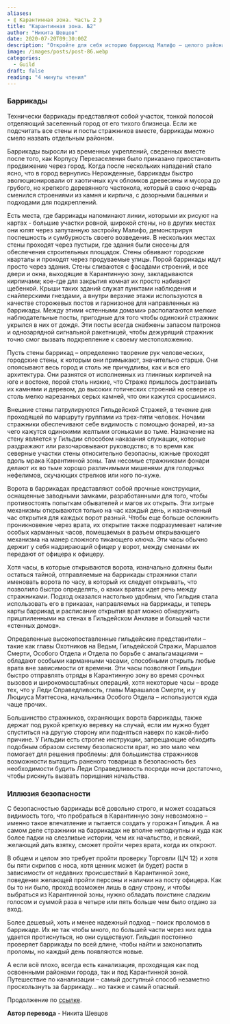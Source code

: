 ```yaml
---
aliases: 
- ⟪ Карантинная зона. Часть 2 ⟫
title: "Карантинная зона. №2"
author: "Никита Шевцов"
date: 2020-07-20T09:30:00Z
description: "Откройте для себя историю баррикад Малифо — целого района, отделяющего город от его тихого близнеца. Эволюционируя от бессистемных груд обломков до прочных каменных сооружений со сторожевыми башнями и укреплениями, эти стены вьются по городским кварталам, иногда даже проходя сквозь здания. Исследуйте спешку и путаницу их строительства в этом увлекательном отчете."
image: /images/posts/post-86.webp
categories: 
  - Guild
draft: false
reading: "4 минуты чтения"
---
```


### Баррикады

Технически баррикады представляют собой участок, тонкой полосой отделяющий заселенный город от его тихого близнеца. Если же подсчитать все стены и посты стражников вместе, баррикады можно смело назвать отдельным районом.

Баррикады выросли из временных укреплений, сведенных вместе после того, как Корпусу Перезаселения было приказано приостановить продвижение через город. Когда после нескольких нападений стало ясно, что в город вернулись Нерожденные, баррикады быстро эволюционировали от хаотичных куч обломков древесины и мусора до грубого, но крепкого деревянного частокола, который в свою очередь сменился строениями из камня и кирпича, с дозорными башнями и подходами для подкреплений.

Есть места, где баррикады напоминают линии, которыми их рисуют на картах - большие участки ровной, широкой стены, но в других местах они юлят через запутанную застройку Малифо, демонстрируя поспешность и сумбурность своего возведения. В нескольких местах стены проходят через пустыри, где здания были снесены для обеспечения строительных площадок. Стены обвивают городские кварталы и проходят через продуваемые улицы. Порой баррикады идут просто через здания. Стены сливаются с фасадами строений, и все двери и окна, выходящие в Карантинную зону, закладываются кирпичами; кое-где для закрытия комнат их просто набивают щебенкой. Крыши таких зданий служат пунктами наблюдения и снайперскими гнездами, а внутри верхние этажи используются в качестве сторожевых постов и гарнизонов для направленных на баррикады. Между этими «стенными домами» располагаются мелкие наблюдательные посты, пригодные для того чтобы одинокий стражник укрылся в них от дождя. Эти посты всегда снабжены запасом патронов и однозарядной сигнальной ракетницей, чтобы дежурящий стражник точно смог вызвать подкрепление к своему местоположению.

Пусть стены баррикад – определенно творение рук человеческих, городские стены, к которым они примыкают, значительно старше. Они опоясывают весь город и столь же причудливы, как и вся его архитектура. Они разнятся от исполненных из глиняных кирпичей на юге и востоке, порой столь низкие, что Страже пришлось достраивать их камнями и деревом, до высоких готических строений на севере из столь мелко нарезанных серых камней, что они кажутся сросшимися.

Внешние стены патрулируются Гильдейской Стражей, в течение дня проходящей по маршруту группами из трех-пяти человек. Ночами стражники обеспечивают себе видимость с помощью фонарей, из-за чего кажутся одинокими желтыми огоньками во тьме. Назначение на стену является у Гильдии способом наказания служащих, которые раздражают или разочаровывают руководство; в то время как северные участки стены относительно безопасны, южные проходят вдоль мрака Карантинной зоны. Там несомые стражниками фонари делают их во тьме хорошо различимыми мишенями для голодных нефелимов, скучающих стрелков или кого по-хуже.

Ворота в баррикадах представляют собой прочные конструкции, оснащенные заводными замками, разработанными для того, чтобы противостоять попыткам обывателей и магов их открыть. Эти хитрые механизмы открываются только на час каждый день, и назначенный час открытия для каждых ворот разный. Чтобы еще больше осложнить проникновение через врата, их открытие также подразумевает наличие особых карманных часов, помещаемых в разъем открывающего механизма на манер сложного тикающего ключа. Эти часы обычно держит у себя надзирающий офицер у ворот, между сменами их передают от офицера к офицеру.

Хотя часы, в которые открываются ворота, изначально должны были остаться тайной, отправляемые на баррикады стражники стали именовать ворота по часу, в который их следует открывать, что позволило быстро определять, о каких вратах идет речь между стражниками. Подход оказался настолько удобным, что Гильдия стала использовать его в приказах, направляемых на баррикады, и теперь карты баррикад и расписание открытия врат можно обнаружить пришпиленными на стенах в Гильдейском Анклаве и большей части «стенных домов».

Определенные высокопоставленные гильдейские представители – такие как главы Охотников на Ведьм, Гильдейской Стражи, Маршалов Смерти, Особого Отдела и Отдела по борьбе с амальгамациями – обладают особыми карманными часами, способными открыть любые врата вне зависимости от времени. Эти часы позволяют Гильдии быстро отправлять отряды в Карантинную зону во время срочных вызовов и широкомасштабных операций, хотя некоторые часы – вроде тех, что у Леди Справедливость, главы Марашалов Смерти, и у Люциуса Мэттесона, начальника Особого Отдела – используются куда чаще прочих.

Большинство стражников, охраняющих ворота баррикады, также держат под рукой крепкую веревку на случай, если им нужно будет спуститься на другую сторону или подняться наверх по какой-либо причине. У Гильдии есть строгие инструкции, запрещающие обходить подобным образом систему безопасности врат, но это мало чем помогает для решения проблемы: для большинства стражников возможности вытащить раненого товарища в безопасность без необходимости будить Леди Справедливость посреди ночи достаточно, чтобы рискнуть вызвать порицания начальства.

### Иллюзия безопасности

С безопасностью баррикады всё довольно строго, и может создаться видимость того, что пробраться в Карантинную зону невозможно – именно такое впечатление и пытается создать у горожан Гильдия. А на самом деле стражники на баррикадах не вполне неподкупны и куда как более падки на слезливые истории, чем их начальство, и всякий, желающий дать взятку, сможет пройти через врата, когда их откроют.

В общем и целом это требует пройти проверку Торговли (ЦЧ 12) и хотя бы пяти скрипов с носа, хотя ценник может (и будет) расти в зависимости от недавних происшествий в Карантинной зоне, поведения желающей пройти персоны и наличии на посту офицера. Как бы то ни было, проход возможен лишь в одну строну, и чтобы выбраться из Карантинной зоны, нужно обладать поистине сладким голосом и суммой раза в четыре или пять больше чем было отдано за вход.

Более дешевый, хоть и менее надежный подход – поиск проломов в баррикаде. Их не так чтобы много, по большей части через них едва удается протиснуться, но они существуют. Гильдия постоянно проверяет баррикады по всей длине, чтобы найти и законопатить проломы, но каждый день появляются новые.

А если всё плохо, всегда есть канализация, проходящая как под освоенными районами города, так и под Карантинной зоной. Путешествие по канализации – самый доступный способ незаметно проскользнуть за баррикаду… но также и самый опасный.


Продолжение по [ссылке](http://malifaux.vercel.app/posts/post-87).


**Автор перевода** - Никита Шевцов

